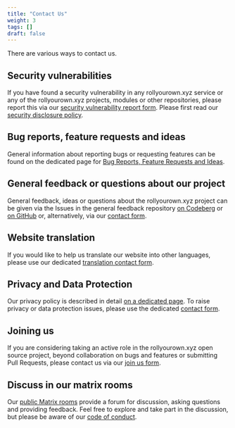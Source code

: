 ```yaml
---
title: "Contact Us"
weight: 3
tags: []
draft: false
---
```

<!--
SPDX-FileCopyrightText: 2022 Wilfred Nicoll <xyzroller@rollyourown.xyz>
SPDX-License-Identifier: CC-BY-SA-4.0
-->

There are various ways to contact us.

<!--more-->

## Security vulnerabilities

If you have found a security vulnerability in any rollyourown.xyz service or any of the rollyourown.xyz projects, modules or other repositories, please report this via our [security vulnerability report form](https://forms.rollyourown.xyz/security-vulnerability). Please first read our [security disclosure policy](/collaborate/security_vulnerabilities/#security-disclosure-policy).

## Bug reports, feature requests and ideas

General information about reporting bugs or requesting features can be found on the dedicated page for [Bug Reports, Feature Requests and Ideas](/collaborate/bug_reports_feature_requests_ideas).

## General feedback or questions about our project

General feedback, ideas or questions about the rollyourown.xyz project can be given via the Issues in the general feedback repository [on Codeberg](https://codeberg.org/rollyourown-xyz/general-feedback/issues) or [on GitHub](https://github.com/rollyourown-xyz/general-feedback/issues) or, alternatively, via our [contact form](https://forms.rollyourown.xyz/contact-us).

## Website translation

If you would like to help us translate our website into other languages, please use our dedicated [translation contact form](https://forms.rollyourown.xyz/translation).

## Privacy and Data Protection

Our privacy policy is described in detail [on a dedicated page](/about/privacy_policy). To raise privacy or data protection issues, please use the dedicated [contact form](https://forms.rollyourown.xyz/data-protection).

## Joining us

If you are considering taking an active role in the rollyourown.xyz open source project, beyond collaboration on bugs and features or submitting Pull Requests, please contact us via our [join us form](https://forms.rollyourown.xyz/join-us).

## Discuss in our matrix rooms

Our [public Matrix rooms](/about/public_matrix_rooms) provide a forum for discussion, asking questions and providing feedback. Feel free to explore and take part in the discussion, but please be aware of our [code of conduct](/about/code_of_conduct).
